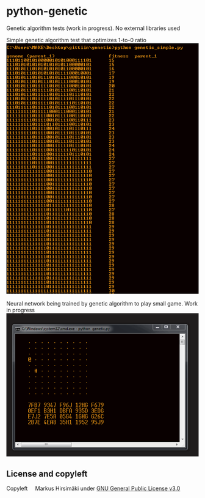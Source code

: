 # python-genetic
Genetic algorithm tests (work in progress). No external libraries used

Simple genetic algorithm test that optimizes 1-to-0 ratio
![](https://raw.githubusercontent.com/hirsimaki-markus/python-genetic/master/genetic/genetic_simple_png.png)

Neural network being trained by genetic algorithm to play small game. Work in progress
![](https://raw.githubusercontent.com/hirsimaki-markus/python-genetic/master/genetic/genetic_gif.gif)


## License and copyleft
Copyleft <img src="https://raw.githubusercontent.com/hirsimaki-markus/arduino-PS2-to-USB/master/images/copyleft.png" width="12" height="12"/> Markus Hirsimäki under [GNU General Public License v3.0](https://choosealicense.com/licenses/lgpl-3.0/)
